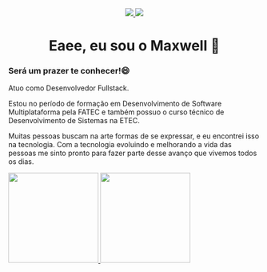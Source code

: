  <div align="center"> 
   <a href="https://www.linkedin.com/in/maxwell-santos-2ab722210" target="_blank">
     <img src="https://img.shields.io/badge/-LinkedIn-%230077B5?style=for-the-badge&logo=linkedin&logoColor=white" target="_blank">
   </a> 
   <a href = "mailto:maxwell.alves935@gmail.com" target="_blank">
     <img src="https://img.shields.io/badge/Gmail-D14836?style=for-the-badge&logo=gmail&logoColor=white" target="_blank">
   </a>
 </div>
 
<h1 align="center">Eaee, eu sou o Maxwell 👋</h1> 

### Será um prazer te conhecer!😄
Atuo como Desenvolvedor Fullstack.

Estou no período de formação em Desenvolvimento de Software Multiplataforma pela FATEC e também possuo o curso técnico de Desenvolvimento de Sistemas na ETEC.

Muitas pessoas buscam na arte formas de se expressar, e eu encontrei isso na tecnologia.
Com a tecnologia evoluindo e melhorando a vida das pessoas me sinto pronto para fazer parte desse avanço que vivemos todos os dias.

 <div style='display: flex;'>
  <a href="https://github.com/Maxwell-Santos">
 <img height="180em" src="https://github-readme-stats.vercel.app/api?username=Maxwell-Santos&show_icons=true&theme=react&include_all_commits=true&count_private=true"/>
 <img height="180em" src="https://github-readme-stats.vercel.app/api/top-langs/?username=Maxwell-Santos&layout=compact&langs_count=7&theme=react"/>
</div>

